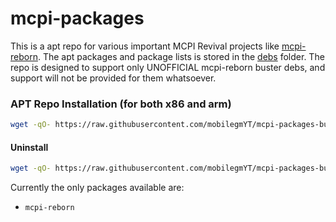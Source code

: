 # mcpi-packages
This is a apt repo for various important MCPI Revival projects like [mcpi-reborn](https://gitea.thebrokenrail.com/TheBrokenRail/minecraft-pi-reborn). The apt packages and package lists is stored in the [debs](debs/) folder. The repo is designed to support only UNOFFICIAL mcpi-reborn buster debs, and support will not be provided for them whatsoever.

### APT Repo Installation (for both x86 and arm)
```bash
wget -qO- https://raw.githubusercontent.com/mobilegmYT/mcpi-packages-buster/master/install.sh | bash
```

#### Uninstall
```bash
wget -qO- https://raw.githubusercontent.com/mobilegmYT/mcpi-packages-buster/master/uninstall.sh | bash
```

Currently the only packages available are:
- `mcpi-reborn`
